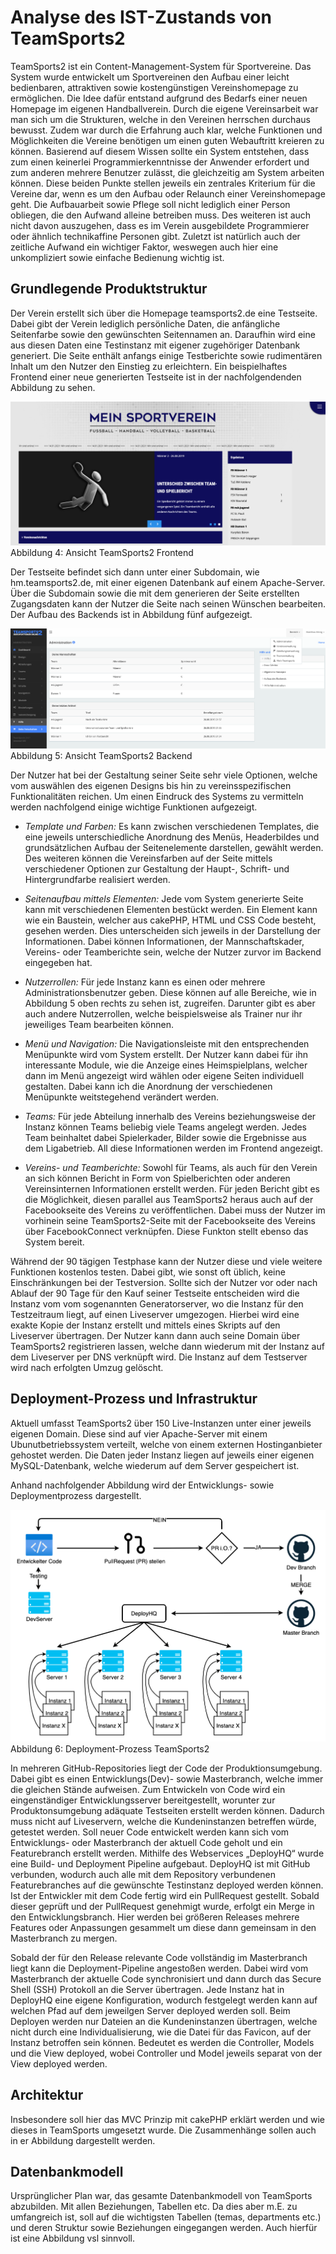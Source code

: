 # Analyse des IST-Zustands von TeamSports2

TeamSports2 ist ein Content-Management-System für Sportvereine. Das System wurde entwickelt um Sportvereinen den Aufbau einer leicht bedienbaren, attraktiven sowie kostengünstigen Vereinshomepage zu ermöglichen. Die Idee dafür entstand aufgrund des Bedarfs einer neuen Homepage im eigenen Handballverein. 
Durch die eigene Vereinsarbeit war man sich um die Strukturen, welche in den Vereinen herrschen durchaus bewusst. Zudem war durch die Erfahrung auch klar, welche Funktionen und Möglichkeiten die Vereine benötigen um einen guten Webauftritt kreieren zu können. Basierend auf diesem Wissen sollte ein System entstehen, dass zum einen keinerlei Programmierkenntnisse der Anwender erfordert und zum anderen mehrere Benutzer zulässt, die gleichzeitig am System arbeiten können.
Diese beiden Punkte stellen jeweils ein zentrales Kriterium für die Vereine dar, wenn es um den Aufbau oder Relaunch einer Vereinshomepage geht. Die Aufbauarbeit sowie Pflege soll nicht lediglich einer Person obliegen, die den Aufwand alleine betreiben muss. Des weiteren ist auch nicht davon auszugehen, dass es im Verein ausgebildete Programmierer oder ähnlich technikaffine Personen gibt. Zuletzt ist natürlich auch der zeitliche Aufwand ein wichtiger Faktor, weswegen auch hier eine unkompliziert sowie einfache Bedienung wichtig ist.

## Grundlegende Produktstruktur

Der Verein erstellt sich über die Homepage teamsports2.de eine Testseite. Dabei gibt der Verein lediglich persönliche Daten, die anfängliche Seitenfarbe sowie den gewünschten Seitennamen an. Daraufhin wird eine aus diesen Daten eine Testinstanz mit eigener zugehöriger Datenbank generiert. Die Seite enthält anfangs einige Testberichte sowie rudimentären Inhalt um den Nutzer den Einstieg zu erleichtern. Ein beispielhaftes Frontend einer neue generierten Testseite ist in der nachfolgendenden Abbildung zu sehen.

![](source/figures/TeamSports2_Frontend.png)
Abbildung 4: Ansicht TeamSports2 Frontend

Der Testseite befindet sich dann unter einer Subdomain, wie hm.teamsports2.de, mit einer eigenen Datenbank auf einem Apache-Server. Über die Subdomain sowie die mit dem generieren der Seite erstellten Zugangsdaten kann der Nutzer die Seite nach seinen Wünschen bearbeiten. Der Aufbau des Backends ist in Abbildung fünf aufgezeigt.

![](source/figures/TeamSports2_Backend.png)
Abbildung 5: Ansicht TeamSports2 Backend

Der Nutzer hat bei der Gestaltung seiner Seite sehr viele Optionen, welche vom auswählen des eigenen Designs bis hin zu vereinsspezifischen Funktionalitäten reichen. Um einen Eindruck des Systems zu vermitteln werden nachfolgend einige wichtige Funktionen aufgezeigt.

- _Template und Farben:_ Es kann zwischen verschiedenen Templates, die eine jeweils unterschiedliche Anordnung des Menüs, Headerbildes und grundsätzlichen Aufbau der Seitenelemente darstellen, gewählt werden. Des weiteren können die Vereinsfarben auf der Seite mittels verschiedener Optionen zur Gestaltung der Haupt-, Schrift- und Hintergrundfarbe realisiert werden.

- _Seitenaufbau mittels Elementen:_ Jede vom System generierte Seite kann mit verschiedenen Elementen bestückt werden. Ein Element kann wie ein Baustein, welcher aus cakePHP, HTML und CSS Code besteht, gesehen werden. Dies unterscheiden sich jeweils in der Darstellung der Informationen. Dabei können Informationen, der Mannschaftskader, Vereins- oder Teamberichte sein, welche der Nutzer zurvor im Backend eingegeben hat. 

- _Nutzerrollen:_ Für jede Instanz kann es einen oder mehrere Administrationsbenutzer geben. Diese können auf alle Bereiche, wie in Abbildung 5 oben rechts zu sehen ist, zugreifen. Darunter gibt es aber auch andere Nutzerrollen, welche beispielsweise als Trainer nur ihr jeweiliges Team bearbeiten können.

- _Menü und Navigation:_ Die Navigationsleiste mit den entsprechenden Menüpunkte wird vom System erstellt. Der Nutzer kann dabei für ihn interessante Module, wie die Anzeige eines Heimspielplans, welcher dann im Menü angezeigt wird wählen oder eigene Seiten individuell gestalten. Dabei kann ich die Anordnung der verschiedenen Menüpunkte weitstegehend verändert werden.

- _Teams:_ Für jede Abteilung innerhalb des Vereins beziehungsweise der Instanz können Teams beliebig viele Teams angelegt werden. Jedes Team beinhaltet dabei Spielerkader, Bilder sowie die Ergebnisse aus dem Ligabetrieb. All diese Informationen werden im Frontend angezeigt.

- _Vereins- und Teamberichte:_ Sowohl für Teams, als auch für den Verein an sich können Bericht in Form von Spielberichten oder anderen Vereinsinternen Informationen erstellt werden. Für jeden Bericht gibt es die Möglichkeit, diesen parallel aus TeamSports2 heraus auch auf der Facebookseite des Vereins zu veröffentlichen. Dabei muss der Nutzer im vorhinein seine TeamSports2-Seite mit der Facebookseite des Vereins über FacebookConnect verknüpfen. Diese Funkton stellt ebenso das System bereit.

Während der 90 tägigen Testphase kann der Nutzer diese und viele weitere Funktionen kostenlos testen. Dabei gibt, wie sonst oft üblich, keine Einschränkungen bei der Testversion. Sollte sich der Nutzer vor oder nach Ablauf der 90 Tage für den Kauf seiner Testseite entscheiden wird die Instanz vom vom sogenannten Generatorserver, wo die Instanz für den Testzeitraum liegt, auf einen Liveserver umgezogen.
Hierbei wird eine exakte Kopie der Instanz erstellt und mittels eines Skripts auf den Liveserver übertragen. Der Nutzer kann dann auch seine Domain über TeamSports2 registrieren lassen, welche dann wiederum mit der Instanz auf dem Liveserver per DNS verknüpft wird. Die Instanz auf dem Testserver wird nach erfolgten Umzug gelöscht.

## Deployment-Prozess und Infrastruktur

Aktuell umfasst TeamSports2 über 150 Live-Instanzen unter einer jeweils eigenen Domain. Diese sind auf vier Apache-Server mit einem Ubunutbetriebssystem verteilt, welche von einem externen Hostinganbieter gehostet werden. Die Daten jeder Instanz liegen auf jeweils einer eigenen MySQL-Datenbank, welche wiederum auf dem Server gespeichert ist.

Anhand nachfolgender Abbildung wird der Entwicklungs- sowie Deploymentprozess dargestellt.

![](source/figures/TeamSports2_Deployment.png)
Abbildung 6: Deployment-Prozess TeamSports2

In mehreren GitHub-Repositories liegt der Code der Produktionsumgebung. Dabei gibt es einen Entwicklungs(Dev)- sowie Masterbranch, welche immer die gleichen Stände aufweisen. Zum Entwickeln von Code wird ein eingenständiger Entwicklungsserver bereitgestellt, worunter zur Produktonsumgebung adäquate Testseiten erstellt werden können. Dadurch muss nicht auf Liveservern, welche die Kundeninstanzen betreffen würde, getestet werden. Soll neuer Code entwickelt werden kann sich vom Entwicklungs- oder Masterbranch der aktuell Code geholt und ein Featurebranch erstellt werden.
Mithilfe des Webservices  „DeployHQ“ wurde eine Build- und Deployment Pipeline aufgebaut. DeployHQ ist mit GitHub verbunden, wodurch auch alle mit dem Repository verbundenen Featurebranches auf die gewünschte Testinstanz deployed werden können.
Ist der Entwickler mit dem Code fertig wird ein PullRequest gestellt. Sobald dieser geprüft und der PullRequest genehmigt wurde, erfolgt ein Merge in den Entwicklungsbranch. Hier werden bei größeren Releases mehrere Features oder Anpassungen gesammelt um diese dann gemeinsam in den Masterbranch zu mergen.

Sobald der für den Release relevante Code vollständig im Masterbranch liegt kann die Deployment-Pipeline angestoßen werden. Dabei wird vom Masterbranch der aktuelle Code synchronisiert und dann durch das Secure Shell (SSH) Protokoll an die Server übertragen. Jede Instanz hat in DeployHQ eine eigene Konfiguration, wodurch festgelegt werden kann auf welchen Pfad auf dem jeweilgen Server deployed werden soll.
Beim Deployen werden nur Dateien an die Kundeninstanzen übertragen, welche nicht durch eine Individualisierung, wie die Datei für das Favicon, auf der Instanz betroffen sein können. Bedeutet es werden die Controller, Models und die View deployed, wobei Controller und Model jeweils separat von der View deployed werden. 

## Architektur 

Insbesondere soll hier das MVC Prinzip mit cakePHP erklärt werden und wie dieses in TeamSports umgesetzt wurde. Die Zusammenhänge sollen auch in er Abbildung dargestellt werden.


## Datenbankmodell 

Ursprünglicher Plan war, das gesamte Datenbankmodell von TeamSports abzubilden. Mit allen Beziehungen, Tabellen etc. Da dies aber m.E. zu umfangreich ist, soll auf die wichtigsten Tabellen (temas, departments etc.) und deren Struktur sowie Beziehungen eingegangen werden. Auch hierfür ist eine Abbildung vsl sinnvoll.
